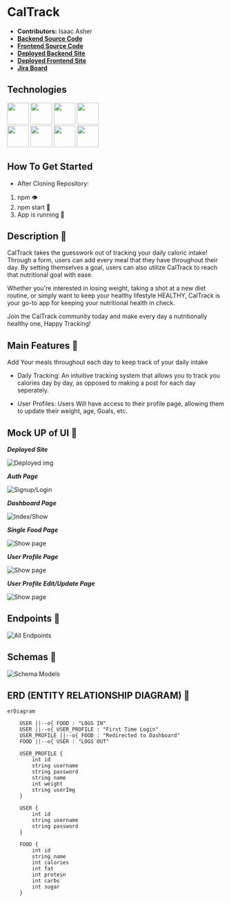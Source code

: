 # CalTrack

- **Contributors:** Isaac Asher
- [**Backend Source Code**](https://github.com/isaacasher97/calTrack_backend_pj4)
- [**Frontend Source Code**](https://github.com/isaacasher97/calTrack_frontend_pj4)
- [**Deployed Backend Site**](https://caltrack-backend-2eww.onrender.com)
- [**Deployed Frontend Site**](https://cal-track-frontend-pj4.vercel.app/)
- [**Jira Board**](https://id.atlassian.com/invite/p/jira-software?id=gCZCOldCQ92yWtjJuLRvxA)

## Technologies
<img src="https://i.imgur.com/BP04moS.jpg" width="50" height="50">
<img src="https://i.imgur.com/x10Mqt8.png" width="50" height="50">
<img src="https://i.imgur.com/OD3swvl.png" width="50" height="50">
<img src="https://i.imgur.com/xmboanh.png" width="50" height="50"><br/>
<img src="https://i.imgur.com/FJ5g1Ij.png" width="50" height="50">
<img src="https://i.imgur.com/zIdAEMI.png" width="50" height="50" />
<img src="https://i.imgur.com/3RQuVCs.png" width="50" height="50" />
<img src="https://i.imgur.com/P6X3sYc.png" width="50" height="50" />

## How To Get Started
- After Cloning Repository:
1. npm 👁️
2. npm start 🚀
3. App is running 🏃

## Description 🍲

CalTrack takes the guesswork out of tracking your daily caloric intake!  Through a form, users can add every meal that they have throughout their day. By setting themselves a goal, users can also utilize CalTrack to reach that nutritional goal with ease.

Whether you're interested in losing weight, taking a shot at a new diet routine, or simply want to keep your healthy lifestyle HEALTHY, CalTrack is your go-to app for keeping your nutritional health in check.

Join the CalTrack community today and make every day a nutritionally healthy one, Happy Tracking!

## Main Features 🍲
Add Your meals throughout each day to keep track of your daily intake

- Daily Tracking: An intuitive tracking system that allows you to track you calories day by day, as opposed to making a post for each day seperately. 

- User Profiles: Users Will have access to their profile page, allowing them to update their weight, age, Goals, etc.

## Mock UP of UI 🍲

***Deployed Site***

![Deployed img](https://i.imgur.com/uNS3mJt.jpg)

***Auth Page***

![Signup/Login](https://i.imgur.com/qCPr1yS.png)

***Dashboard Page***

![Index/Show](https://i.imgur.com/TxHmwbp.png)

***Single Food Page***

![Show page](https://i.imgur.com/CjfI8ox.png)

***User Profile Page***

![Show page](https://i.imgur.com/QKQ8KgK.png)

***User Profile Edit/Update Page***

![Show page](https://i.imgur.com/uUTPfss.png)

## Endpoints 🍲
![All Endpoints](https://i.imgur.com/Q9MSRJw.png)


## Schemas 🍲
![Schema Models](https://i.imgur.com/4yYD6Cs.png)

## ERD (ENTITY RELATIONSHIP DIAGRAM) 🍲
``` mermaid
erDiagram
    
    USER ||--o{ FOOD : "LOGS IN"
    USER ||--o{ USER_PROFILE : "First Time Login"
    USER_PROFILE ||--o{ FOOD : "Redirected to Dashboard"
    FOOD ||--o{ USER : "LOGS OUT"
    
    USER_PROFILE {
        int id
        string username
        string password
        string name
        int weight
        string userImg
    }
    
    USER {
        int id
        string username
        string password
    }
    
    FOOD {
        int id
        string name
        int calories
        int fat
        int protein
        int carbs
        int sugar
    }
```